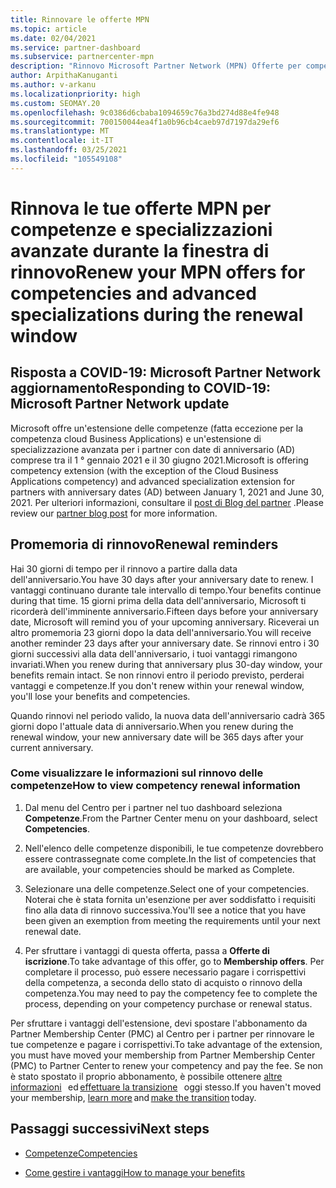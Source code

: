```yaml
---
title: Rinnovare le offerte MPN
ms.topic: article
ms.date: 02/04/2021
ms.service: partner-dashboard
ms.subservice: partnercenter-mpn
description: "Rinnovo Microsoft Partner Network (MPN) Offerte per competenze e specializzazioni avanzate: la finestra di rinnovo inizia l'anniversario della data di acquisto più un giorno."
author: ArpithaKanuganti
ms.author: v-arkanu
ms.localizationpriority: high
ms.custom: SEOMAY.20
ms.openlocfilehash: 9c0386d6cbaba1094659c76a3bd274d88e4fe948
ms.sourcegitcommit: 700150044ea4f1a0b96cb4caeb97d7197da29ef6
ms.translationtype: MT
ms.contentlocale: it-IT
ms.lasthandoff: 03/25/2021
ms.locfileid: "105549108"
---
```

# <a name="renew-your-mpn-offers-for-competencies-and-advanced-specializations-during-the-renewal-window"></a><span data-ttu-id="674df-103">Rinnova le tue offerte MPN per competenze e specializzazioni avanzate durante la finestra di rinnovo</span><span class="sxs-lookup"><span data-stu-id="674df-103">Renew your MPN offers for competencies and advanced specializations during the renewal window</span></span>

## <a name="responding-to-covid-19-microsoft-partner-network-update"></a><span data-ttu-id="674df-104">Risposta a COVID-19: Microsoft Partner Network aggiornamento</span><span class="sxs-lookup"><span data-stu-id="674df-104">Responding to COVID-19: Microsoft Partner Network update</span></span>

<span data-ttu-id="674df-105">Microsoft offre un'estensione delle competenze (fatta eccezione per la competenza cloud Business Applications) e un'estensione di specializzazione avanzata per i partner con date di anniversario (AD) comprese tra il 1 ° gennaio 2021 e il 30 giugno 2021.</span><span class="sxs-lookup"><span data-stu-id="674df-105">Microsoft is offering competency extension (with the exception of the Cloud Business Applications competency) and advanced specialization extension for partners with anniversary dates (AD) between January 1, 2021 and June 30, 2021.</span></span> <span data-ttu-id="674df-106">Per ulteriori informazioni, consultare il [post di Blog del partner](https://blogs.partner.microsoft.com/mpn/responding-to-covid-19-microsoft-partner-network/) .</span><span class="sxs-lookup"><span data-stu-id="674df-106">Please review our [partner blog post](https://blogs.partner.microsoft.com/mpn/responding-to-covid-19-microsoft-partner-network/) for more information.</span></span>

## <a name="renewal-reminders"></a><span data-ttu-id="674df-107">Promemoria di rinnovo</span><span class="sxs-lookup"><span data-stu-id="674df-107">Renewal reminders</span></span>

<span data-ttu-id="674df-108">Hai 30 giorni di tempo per il rinnovo a partire dalla data dell'anniversario.</span><span class="sxs-lookup"><span data-stu-id="674df-108">You have 30 days after your anniversary date to renew.</span></span> <span data-ttu-id="674df-109">I vantaggi continuano durante tale intervallo di tempo.</span><span class="sxs-lookup"><span data-stu-id="674df-109">Your benefits continue during that time.</span></span> <span data-ttu-id="674df-110">15 giorni prima della data dell'anniversario, Microsoft ti ricorderà dell'imminente anniversario.</span><span class="sxs-lookup"><span data-stu-id="674df-110">Fifteen days before your anniversary date, Microsoft will remind you of your upcoming anniversary.</span></span> <span data-ttu-id="674df-111">Riceverai un altro promemoria 23 giorni dopo la data dell'anniversario.</span><span class="sxs-lookup"><span data-stu-id="674df-111">You will receive another reminder 23 days after your anniversary date.</span></span> <span data-ttu-id="674df-112">Se rinnovi entro i 30 giorni successivi alla data dell'anniversario, i tuoi vantaggi rimangono invariati.</span><span class="sxs-lookup"><span data-stu-id="674df-112">When you renew during that anniversary plus 30-day window, your benefits remain intact.</span></span> <span data-ttu-id="674df-113">Se non rinnovi entro il periodo previsto, perderai vantaggi e competenze.</span><span class="sxs-lookup"><span data-stu-id="674df-113">If you don't renew within your renewal window, you'll lose your benefits and competencies.</span></span>

<span data-ttu-id="674df-114">Quando rinnovi nel periodo valido, la nuova data dell'anniversario cadrà 365 giorni dopo l'attuale data di anniversario.</span><span class="sxs-lookup"><span data-stu-id="674df-114">When you renew during the renewal window, your new anniversary date will be 365 days after your current anniversary.</span></span>

### <a name="how-to-view-competency-renewal-information"></a><span data-ttu-id="674df-115">Come visualizzare le informazioni sul rinnovo delle competenze</span><span class="sxs-lookup"><span data-stu-id="674df-115">How to view competency renewal information</span></span>

1. <span data-ttu-id="674df-116">Dal menu del Centro per i partner nel tuo dashboard seleziona **Competenze**.</span><span class="sxs-lookup"><span data-stu-id="674df-116">From the Partner Center menu on your dashboard, select **Competencies**.</span></span>  

2. <span data-ttu-id="674df-117">Nell'elenco delle competenze disponibili, le tue competenze dovrebbero essere contrassegnate come complete.</span><span class="sxs-lookup"><span data-stu-id="674df-117">In the list of competencies that are available, your competencies should be marked as Complete.</span></span>  

3. <span data-ttu-id="674df-118">Selezionare una delle competenze.</span><span class="sxs-lookup"><span data-stu-id="674df-118">Select one of your competencies.</span></span> <span data-ttu-id="674df-119">Noterai che è stata fornita un'esenzione per aver soddisfatto i requisiti fino alla data di rinnovo successiva.</span><span class="sxs-lookup"><span data-stu-id="674df-119">You'll see a notice that you have been given an exemption from meeting the requirements until your next renewal date.</span></span>

4. <span data-ttu-id="674df-120">Per sfruttare i vantaggi di questa offerta, passa a **Offerte di iscrizione**.</span><span class="sxs-lookup"><span data-stu-id="674df-120">To take advantage of this offer, go to **Membership offers**.</span></span> <span data-ttu-id="674df-121">Per completare il processo, può essere necessario pagare i corrispettivi della competenza, a seconda dello stato di acquisto o rinnovo della competenza.</span><span class="sxs-lookup"><span data-stu-id="674df-121">You may need to pay the competency fee to complete the process, depending on your competency purchase or renewal status.</span></span>

<span data-ttu-id="674df-122">Per sfruttare i vantaggi dell'estensione, devi spostare l'abbonamento da Partner Membership Center (PMC) al Centro per i partner per rinnovare le tue competenze e pagare i corrispettivi.</span><span class="sxs-lookup"><span data-stu-id="674df-122">To take advantage of the extension, you must have moved your membership from Partner Membership Center (PMC) to Partner Center to renew your competency and pay the fee.</span></span> <span data-ttu-id="674df-123">Se non è stato spostato il proprio abbonamento, è possibile ottenere [altre informazioni](prepare-pmc-pc-migration.md)   ed [effettuare la transizione](https://partners.microsoft.com/partnerprogram/Welcome.aspx)   oggi stesso.</span><span class="sxs-lookup"><span data-stu-id="674df-123">If you haven't moved your membership, [learn more](prepare-pmc-pc-migration.md) and [make the transition](https://partners.microsoft.com/partnerprogram/Welcome.aspx) today.</span></span>  

## <a name="next-steps"></a><span data-ttu-id="674df-124">Passaggi successivi</span><span class="sxs-lookup"><span data-stu-id="674df-124">Next steps</span></span>

- [<span data-ttu-id="674df-125">Competenze</span><span class="sxs-lookup"><span data-stu-id="674df-125">Competencies</span></span>](learn-about-competencies.md)

- [<span data-ttu-id="674df-126">Come gestire i vantaggi</span><span class="sxs-lookup"><span data-stu-id="674df-126">How to manage your benefits</span></span>](manage-your-partner-network-benefits.md)

